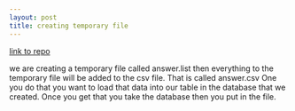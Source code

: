 ```yaml
---
layout: post
title: creating temporary file 
---
```


[link to repo](https://github.com/kmoney9/task-5-database-interface)

we are creating a temporary file called answer.list then everything to the temporary file will be added to the csv file. That is called answer.csv One you do that you want to load that data into our table in the database that we created. Once you get that you take the database then you put in the file.


